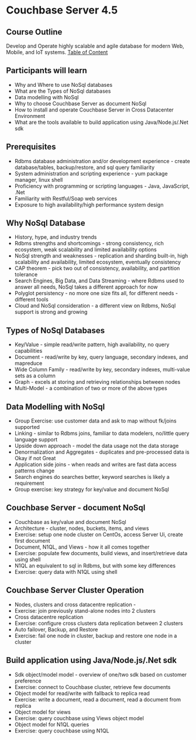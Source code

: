 # Couchbase Server 4.5 #

## Course Outline ##
Develop and Operate highly scalable and agile database for modern Web, Mobile, and IoT systems.
[Table of Content](./table-of-content.md)

## Participants will learn ##
* Why and Where to use NoSql databases
* What are the Types of NoSql databases
* Data modelling with NoSql
* Why to choose Couchbase Server as document NoSql
* How to install and operate Couchbase Server in Cross Datacenter Environment
* What are the tools available to build application using Java/Node.js/.Net sdk

## Prerequisites ##
* Rdbms database administration and/or development experience - create database/tables, backup/restore, and sql query familiarity
* System administration and scripting experience - yum package manager, linux shell
* Proficiency with programming or scripting languages - Java, JavaScript, .Net
* Familiarity with Restful/Soap web services
* Exposure to high availability/high performance system design

## Why NoSql Database ##
* History, hype, and industry trends
* Rdbms strengths and shortcomings - strong consistency, rich ecosystem, weak scalability and limited availability options
* NoSql strength and weaknesses - replication and sharding built-in, high scalability and availability, limited ecosystem, eventually consistency
* CAP theorem - pick two out of consistency, availability, and partition tolerance
* Search Engines, Big Data, and Data Streaming - where Rdbms used to answer all needs, NoSql takes a different approach for now
* Polyglot persistency - no more one size fits all, for different needs - different tools
* Cloud and NoSql consideration - a different view on Rdbms, NoSql support is strong and growing

## Types of NoSql Databases ##
* Key/Value - simple read/write pattern, high availability, no query capabilities
* Document - read/write by key, query language, secondary indexes, and mapreduce
* Wide Column Family - read/write by key, secondary indexes, multi-value sets as a column
* Graph - excels at storing and retrieving relationships between nodes
* Multi-Model - a combination of two or more of the above types

## Data Modelling with NoSql ##
* Group Exercise: use customer data and ask to map without fk/joins supported
* Linking - similar to Rdbms joins, familiar to data modelers, no/little query language support
* Upside down approach - model the data usage not the data storage
* Denormalization and Aggregates - duplicates and pre-processed data is Okay if not Great
* Application side joins - when reads and writes are fast data access patterns change
* Search engines do searches better, keyword searches is likely a requirement
* Group exercise: key strategy for key/value and document NoSql

## Couchbase Server - document NoSql ##
* Couchbase as key/value and document NoSql
* Architecture - cluster, nodes, buckets, items, and views
* Exercise: setup one node cluster on CentOs, access Server Ui, create first document
* Document, N1QL, and Views - how it all comes together
* Exercise: populate few documents, build views, and insert/retrieve data using shell
* N1QL an equivalent to sql in Rdbms, but with some key differences
* Exercise: query data with N1QL using shell

## Couchbase Server Cluster Operation ##
* Nodes, clusters and cross datacentre replication - 
* Exercise: join previously stand-alone nodes into 2 clusters
* Cross datacentre replication
* Exercise: configure cross clusters data replication between 2 clusters
* Auto failover, Backup, and Restore
* Exercise: fail one node in cluster, backup and restore one node in a cluster

## Build application using Java/Node.js/.Net sdk ##
* Sdk object/model model - overview of one/two sdk based on customer preference
* Exercise: connect to Couchbase cluster, retrieve few documents
* Object model for read/write with fallback to replica read
* Exercise: write a document, read a document, read a document from replica
* Object model for views
* Exercise: query couchbase using Views object model
* Object model for N1QL queries
* Exercise: query couchbase using N1QL
